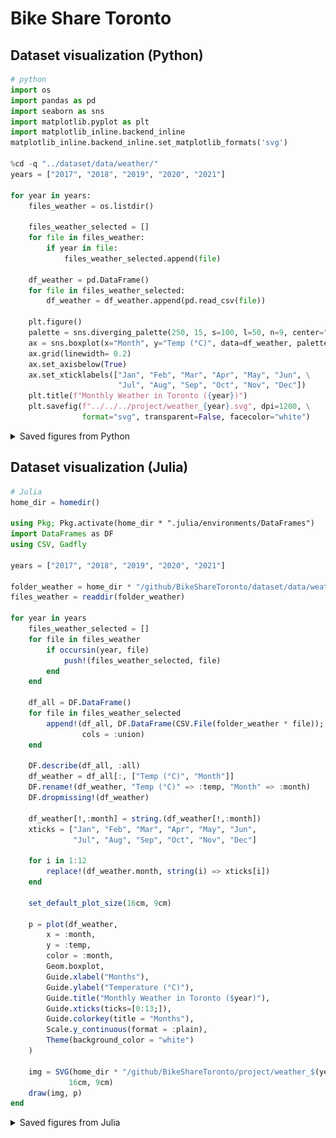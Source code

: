 # Bike Share Toronto

## Dataset visualization (Python)

```python
# python
import os
import pandas as pd
import seaborn as sns
import matplotlib.pyplot as plt
import matplotlib_inline.backend_inline
matplotlib_inline.backend_inline.set_matplotlib_formats('svg')

%cd -q "../dataset/data/weather/"
years = ["2017", "2018", "2019", "2020", "2021"]

for year in years:
    files_weather = os.listdir()

    files_weather_selected = []
    for file in files_weather:
        if year in file:
            files_weather_selected.append(file)
    
    df_weather = pd.DataFrame()
    for file in files_weather_selected:
        df_weather = df_weather.append(pd.read_csv(file))

    plt.figure()
    palette = sns.diverging_palette(250, 15, s=100, l=50, n=9, center="light")
    ax = sns.boxplot(x="Month", y="Temp (°C)", data=df_weather, palette=palette)
    ax.grid(linewidth= 0.2)
    ax.set_axisbelow(True)
    ax.set_xticklabels(["Jan", "Feb", "Mar", "Apr", "May", "Jun", \
                        "Jul", "Aug", "Sep", "Oct", "Nov", "Dec"])
    plt.title(f"Monthly Weather in Toronto ({year})")
    plt.savefig(f"../../../project/weather_{year}.svg", dpi=1200, \
                format="svg", transparent=False, facecolor="white")
```


<details>
  <summary>Saved figures from Python</summary>
    <p align="center">
      <img src="https://raw.githubusercontent.com/mbbatukan/BikeShareToronto/main/project/weather_2017.svg">
      <img src="https://raw.githubusercontent.com/mbbatukan/BikeShareToronto/main/project/weather_2018.svg">
      <img src="https://raw.githubusercontent.com/mbbatukan/BikeShareToronto/main/project/weather_2019.svg">
      <img src="https://raw.githubusercontent.com/mbbatukan/BikeShareToronto/main/project/weather_2020.svg">
      <img src="https://raw.githubusercontent.com/mbbatukan/BikeShareToronto/main/project/weather_2021.svg">
    </p>
</details>

## Dataset visualization (Julia)

```julia
# Julia
home_dir = homedir()

using Pkg; Pkg.activate(home_dir * ".julia/environments/DataFrames")
import DataFrames as DF
using CSV, Gadfly

years = ["2017", "2018", "2019", "2020", "2021"]

folder_weather = home_dir * "/github/BikeShareToronto/dataset/data/weather/"
files_weather = readdir(folder_weather)

for year in years
    files_weather_selected = []
    for file in files_weather
        if occursin(year, file)
            push!(files_weather_selected, file)
        end
    end

    df_all = DF.DataFrame()
    for file in files_weather_selected
        append!(df_all, DF.DataFrame(CSV.File(folder_weather * file));
                cols = :union)
    end

    DF.describe(df_all, :all)
    df_weather = df_all[:, ["Temp (°C)", "Month"]]
    DF.rename!(df_weather, "Temp (°C)" => :temp, "Month" => :month)
    DF.dropmissing!(df_weather)

    df_weather[!,:month] = string.(df_weather[!,:month])
    xticks = ["Jan", "Feb", "Mar", "Apr", "May", "Jun", 
              "Jul", "Aug", "Sep", "Oct", "Nov", "Dec"]

    for i in 1:12
        replace!(df_weather.month, string(i) => xticks[i])
    end

    set_default_plot_size(16cm, 9cm)

    p = plot(df_weather,
        x = :month,
        y = :temp,
        color = :month,
        Geom.boxplot,
        Guide.xlabel("Months"),
        Guide.ylabel("Temperature (°C)"),
        Guide.title("Monthly Weather in Toronto ($year)"),
        Guide.xticks(ticks=[0:13;]),
        Guide.colorkey(title = "Months"),
        Scale.y_continuous(format = :plain),
        Theme(background_color = "white")
    )

    img = SVG(home_dir * "/github/BikeShareToronto/project/weather_$(year)_julia.svg",
             16cm, 9cm)
    draw(img, p)
end
```

<details>
  <summary>Saved figures from Julia</summary>
    <p align="center">
      <img src="https://raw.githubusercontent.com/mbbatukan/BikeShareToronto/main/project/weather_2017_julia.svg">
      <img src="https://raw.githubusercontent.com/mbbatukan/BikeShareToronto/main/project/weather_2018_julia.svg">
      <img src="https://raw.githubusercontent.com/mbbatukan/BikeShareToronto/main/project/weather_2019_julia.svg">
      <img src="https://raw.githubusercontent.com/mbbatukan/BikeShareToronto/main/project/weather_2020_julia.svg">
      <img src="https://raw.githubusercontent.com/mbbatukan/BikeShareToronto/main/project/weather_2021_julia.svg">
    </p>
</details>